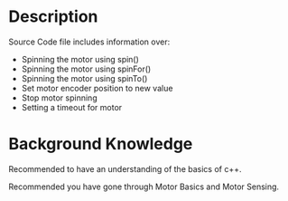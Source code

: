 # Description

Source Code file includes information over:

* Spinning the motor using spin()
* Spinning the motor using spinFor()
* Spinning the motor using spinTo()
* Set motor encoder position to new value
* Stop motor spinning
* Setting a timeout for motor


# Background Knowledge

Recommended to have an understanding of the basics of c++. 

Recommended you have gone through Motor Basics and Motor Sensing.